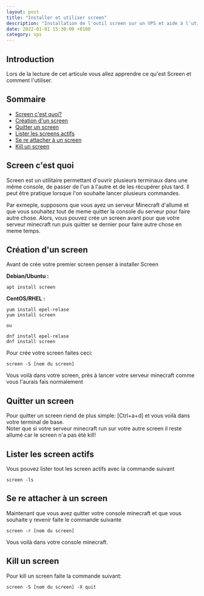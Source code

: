 ```yaml
---
layout: post
title: "Installer et utiliser screen"
description: "Installation de l'outil screen sur un VPS et aide à l'utilisation"
date: 2022-01-01 15:30:00 +0100
category: vps
---
```


## Introduction

Lors de la lecture de cet articule vous allez apprendre ce qu'est Screen et comment l'utiliser.

## Sommaire
- [Screen c'est quoi?](#screen-c'est-quoi)
- [Création d'un screen](#création-d-un-screen)
- [Quitter un screen](#quitter-un-screen)
- [Lister les screens actifs](#Lister-les-screen-actifs)
- [Se re attacher à un screen](#se-re-attacher-à-un-screen)
- [Kill un screen](#kill-un-screen)

## Screen c'est quoi

Screen est un utilitaire permettant d'ouvrir plusieurs terminaux dans une même console, de passer de l'un à l'autre et de les récupérer plus tard. 
Il peut être pratique lorsque l'on souhaite lancer plusieurs commandes.

Par exmeple, supposons que vous ayez un serveur Minecraft d'allumé et que vous souhaitez tout de meme quitter la console du serveur pour faire autre chose. Alors, vous pouvez crée un screen avant pour que votre serveur minecraft run puis quitter se dernier pour faire autre chose en meme temps.

## Création d'un screen

Avant de crée votre premier screen penser à installer Screen

**Debian/Ubuntu :**

```
apt install screen
```

**CentOS/RHEL :**

```
yum install epel-relase
yum install screen

ou

dnf install epel-relase
dnf install screen
```

 Pour crée votre screen faites ceci:
 
```
screen -S [nom du screen]
```
 
 Vous voilà dans votre screen, près à lancer votre serveur minecraft comme vous l'aurais fais normalement
 
## Quitter un screen
 
 Pour quitter un screen riend de plus simple: [Ctrl+a+d] et vous voilà dans votre terminal de base.  
 Noter que si votre serveur minecraft run sur votre autre screen il reste allumé car le screen n'a pas été kill!
 
## Lister les screen actifs
 
 Vous pouvez lister tout les screen actifs avec la commande suivant

```
screen -ls
```
 
## Se re attacher à un screen
 
 Maintenant que vous avez quitter votre console minecraft et que vous souhaite y revenir faite le commande suivante
 
```
screen -r [nom du screen]
```

Vous voilà dans votre console minecraft.

## Kill un screen

Pour kill un screen faite la commande suivant:

```
screen -S [nom du screen] -X quit
```